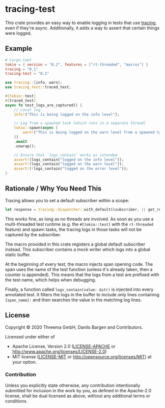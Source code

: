 # tracing-test

This crate provides an easy way to enable logging in tests that use
[tracing](https://tracing.rs/), even if they're async. Additionally, it adds a
way to assert that certain things were logged.


## Example

```toml
# Cargo.toml
tokio = { version = "0.2", features = ["rt-threaded", "macros"] }
tracing = "0.1"
tracing-test = "0.1"
```

```rust
use tracing::{info, warn};
use tracing_test::traced_test;

#[tokio::test]
#[traced_test]
async fn test_logs_are_captured() {
    // Local log
    info!("This is being logged on the info level");

    // Log from a spawned task (which runs in a separate thread)
    tokio::spawn(async {
        warn!("This is being logged on the warn level from a spawned task");
    })
    .await
    .unwrap();

    // Ensure that `logs_contain` works as intended
    assert!(logs_contain("logged on the info level"));
    assert!(logs_contain("logged on the warn level"));
    assert!(!logs_contain("logged on the error level"));
}
```


## Rationale / Why You Need This

Tracing allows you to set a default subscriber within a scope:

```rust
let response = tracing::dispatcher::with_default(&subscriber, || get_response(req));
```

This works fine, as long as no threads are involved. As soon as you use a
multi-threaded test runtime (e.g. the `#[tokio::test]` with the `rt-threaded`
feature) and spawn tasks, the tracing logs in those tasks will not be captured
by the subscriber.

The macro provided in this crate registers a global default subscriber instead.
This subscriber contains a mock writer which logs into a global static buffer.

At the beginning of every test, the macro injects span opening code. The span
uses the name of the test function (unless it's already taken, then a counter
is appended). This means that the logs from a test are prefixed with the test
name, which helps when debugging.

Finally, a function called `logs_contain(value: &str)` is injected into every
annotated test. It filters the logs in the buffer to include only lines
containing ` {span_name}: ` and then searches the value in the matching log
lines.


## License

Copyright © 2020 Threema GmbH, Danilo Bargen and Contributors.

Licensed under either of

 * Apache License, Version 2.0 ([LICENSE-APACHE](LICENSE-APACHE) or
   http://www.apache.org/licenses/LICENSE-2.0)
 * MIT license ([LICENSE-MIT](LICENSE-MIT) or
   http://opensource.org/licenses/MIT) at your option.

### Contribution

Unless you explicitly state otherwise, any contribution intentionally submitted
for inclusion in the work by you, as defined in the Apache-2.0 license, shall
be dual licensed as above, without any additional terms or conditions.
